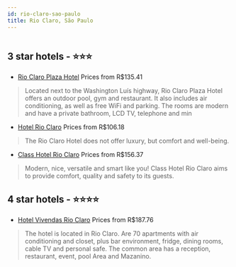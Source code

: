 ```yaml
---
id: rio-claro-sao-paulo
title: Rio Claro, São Paulo
---
```


<center><img src="http://media.omnibees.com/Images/9159/Property/417348.jpg" alt="" /></center>


##  3 star hotels - ⭐️⭐️⭐️

-    [Rio Claro Plaza Hotel](https://us.hurb.com/hotels/rio-claro/rio-claro-plaza-hotel-OMN-9159?cmp=18055) Prices from R$135.41
   > Located next to the Washington Luís highway, Rio Claro Plaza Hotel offers an outdoor pool, gym and restaurant. It also includes air conditioning, as well as free WiFi and parking. The rooms are modern and have a private bathroom, LCD TV, telephone and min
-    [Hotel Rio Claro](https://us.hurb.com/hotels/rio-claro/hotel-rio-claro-7774?cmp=18055) Prices from R$106.18
   > The Rio Claro Hotel does not offer luxury, but comfort and well-being.
-    [Class Hotel Rio Claro](https://us.hurb.com/hotels/rio-claro/class-hotel-rio-claro-OMN-7183?cmp=18055) Prices from R$156.37
   > Modern, nice, versatile and smart like you!Class Hotel Rio Claro aims to provide comfort, quality and safety to its guests.

##  4 star hotels - ⭐️⭐️⭐️⭐️

-    [Hotel Vivendas Rio Claro](https://us.hurb.com/hotels/rio-claro/hotel-vivendas-rio-claro-OMN-3151?cmp=18055) Prices from R$187.76
   > The hotel is located in Rio Claro. Are 70 apartments with air conditioning and closet, plus bar environment, fridge, dining rooms, cable TV and personal safe. The common area has a reception, restaurant, event, pool Area and Mazanino.
